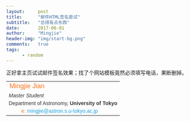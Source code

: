 ```yaml
---
layout:     post
title:      "邮件HTML签名尝试"
subtitle:   "总得有点东西"
date:       2017-06-01
author:     "Mingjie"
header-img: "img/start-bg.png"
comments:   true
tags:
      - random
---
```


正好拿主页试试邮件签名效果；找了个网站模板竟然必须填写电话，果断删掉。

<table cellpadding="0" cellspacing="0" border="0" style="background: none; border-width: 0px; border: 0px; margin: 0; padding: 0;">
<tr><td colspan="2" style="padding-bottom: 5px; color: #F7751F; font-size: 18px; font-family: Arial, Helvetica, sans-serif;">Mingjie Jian</td></tr>
<tr><td colspan="2" style="color: #333333; font-size: 14px; font-family: Arial, Helvetica, sans-serif;"><i>Master Student</i></td></tr>
<tr><td colspan="2" style="color: #333333; font-size: 14px; font-family: Arial, Helvetica, sans-serif;">Department of Astronomy, <strong>University of Tokyo</strong></td></tr>
<tr><td width="20" valign="top" style="vertical-align: top; width: 20px; color: #F7751F; font-size: 14px; font-family: Arial, Helvetica, sans-serif;"> </td><td valign="top" style="vertical-align: top; color: #333333; font-size: 14px; font-family: Arial, Helvetica, sans-serif;"> <span style="color: #F7751F;">e:&nbsp;</span><a href="mailto:mingjie@astron.s.u-tokyo.ac.jp" style="color: #1da1db; text-decoration: none; font-weight: normal; font-size: 14px;">mingjie@astron.s.u-tokyo.ac.jp</a></td></tr>
</table>

